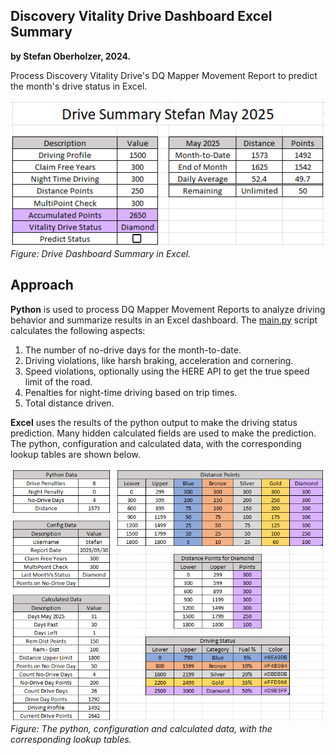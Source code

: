 <!-- # Excel Drive Summary -->

## Discovery Vitality Drive Dashboard Excel Summary
**by Stefan Oberholzer, 2024.**

Process Discovery Vitality Drive's DQ Mapper Movement Report to predict the month's drive status in Excel.

![Excel Summary](img/ExcelSummary.png) \
*Figure: Drive Dashboard Summary in Excel.*

## Approach
**Python** is used to process DQ Mapper Movement Reports to analyze driving behavior and summarize results in an Excel dashboard. The [main.py](main.py) script calculates the following aspects:

1. The number of no-drive days for the month-to-date.
2. Driving violations, like harsh braking, acceleration and cornering. 
3. Speed violations, optionally using the HERE API to get the true speed limit of the road.
4. Penalties for night-time driving based on trip times.
5. Total distance driven.

**Excel** uses the results of the python output to make the driving status prediction. Many hidden calculated fields are used to make the prediction. The python, configuration and calculated data, with the corresponding lookup tables are shown below.

![The python, configuration and calculated data](img/HiddenFields.png) \
*Figure: The python, configuration and calculated data, with the corresponding lookup tables.*